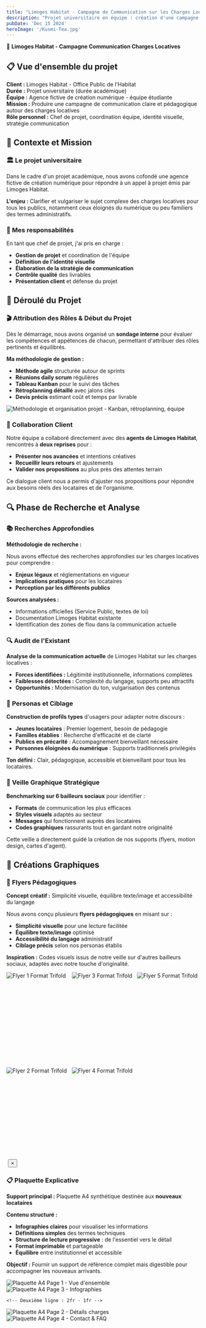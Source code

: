 ```yaml
---
title: "Limoges Habitat - Campagne de Communication sur les Charges Locatives"
description: "Projet universitaire en équipe : création d'une campagne de communication claire et pédagogique pour Limoges Habitat autour des charges locatives. Gestion de projet agile, design graphique et motion design."
pubDate: 'Dec 15 2024'
heroImage: '/Kusmi-Tea.jpg'
---
```


<div class="prose prose-invert max-w-none">

🏢 **Limoges Habitat - Campagne Communication Charges Locatives**

<div class="bg-gradient-to-r from-purple-900/30 to-blue-900/30 backdrop-blur-sm border border-white/20 rounded-2xl p-8 mb-12 shadow-glass">

<h2 class="text-3xl font-bold text-white mb-6">📋 Vue d'ensemble du projet</h2>

**Client :** Limoges Habitat - Office Public de l'Habitat  
**Durée :** Projet universitaire (durée académique)  
**Équipe :** Agence fictive de création numérique - équipe étudiante  
**Mission :** Produire une campagne de communication claire et pédagogique autour des charges locatives  
**Rôle personnel :** Chef de projet, coordination équipe, identité visuelle, stratégie communication

</div>

<div class="bg-white/5 backdrop-blur-sm border border-white/10 rounded-xl p-8 mb-12">

<h2 class="text-3xl font-bold text-white mb-6">🎯 Contexte et Mission</h2>

<div class="grid md:grid-cols-2 gap-8">
<div class="bg-white/5 backdrop-blur-sm border border-white/10 rounded-xl p-6">

<h3 class="text-2xl font-bold text-white mb-4">🏛️ Le projet universitaire</h3>

Dans le cadre d'un projet académique, nous avons cofondé une agence fictive de création numérique pour répondre à un appel à projet émis par Limoges Habitat.

**L'enjeu :** Clarifier et vulgariser le sujet complexe des charges locatives pour tous les publics, notamment ceux éloignés du numérique ou peu familiers des termes administratifs.

</div>
<div class="bg-white/5 backdrop-blur-sm border border-white/10 rounded-xl p-6">

<h3 class="text-2xl font-bold text-white mb-4">🎯 Mes responsabilités</h3>

En tant que chef de projet, j'ai pris en charge :

- **Gestion de projet** et coordination de l'équipe
- **Définition de l'identité visuelle**
- **Élaboration de la stratégie de communication**
- **Contrôle qualité** des livrables
- **Présentation client** et défense du projet

</div>
</div>

</div>

<div class="bg-gradient-to-r from-indigo-900/20 to-purple-900/20 backdrop-blur-sm border border-white/20 rounded-2xl p-8 mb-12">

<h2 class="text-3xl font-bold text-white mb-6">📅 Déroulé du Projet</h2>

<div class="bg-white/10 rounded-lg p-6 border border-white/10 mb-8">

<h3 class="text-2xl font-bold text-white mb-4">🎬 Attribution des Rôles & Début du Projet</h3>

Dès le démarrage, nous avons organisé un **sondage interne** pour évaluer les compétences et appétences de chacun, permettant d'attribuer des rôles pertinents et équilibrés.

**Ma méthodologie de gestion :**
- **Méthode agile** structurée autour de sprints
- **Réunions daily scrum** régulières
- **Tableau Kanban** pour le suivi des tâches
- **Rétroplanning détaillé** avec jalons clés
- **Devis précis** estimant coût et temps par livrable

</div>

<!-- Emplacement image large - Déroulé du projet -->
<div class="w-full bg-gradient-to-r from-gray-800/50 to-gray-900/50 rounded-xl border border-white/10 flex items-center justify-center mb-8">
<img src="/public/deroulement-projet.png" alt="Méthodologie et organisation projet - Kanban, rétroplanning, équipe" class="w-full object-cover rounded-xl">
</div>

<div class="bg-white/5 backdrop-blur-sm border border-white/10 rounded-xl p-6">

<h3 class="text-2xl font-bold text-white mb-4">🤝 Collaboration Client</h3>

Notre équipe a collaboré directement avec des **agents de Limoges Habitat**, rencontrés à **deux reprises** pour :

- **Présenter nos avancées** et intentions créatives
- **Recueillir leurs retours** et ajustements
- **Valider nos propositions** au plus près des attentes terrain

Ce dialogue client nous a permis d'ajuster nos propositions pour répondre aux besoins réels des locataires et de l'organisme.

</div>

</div>

<div class="bg-white/5 backdrop-blur-sm border border-white/10 rounded-xl p-8 mb-12">

<h2 class="text-3xl font-bold text-white mb-6">🔍 Phase de Recherche et Analyse</h2>

<div class="space-y-8">

<div class="bg-white/5 border border-white/10 rounded-lg p-6">

<h3 class="text-2xl font-bold text-white mb-4">📚 Recherches Approfondies</h3>

**Méthodologie de recherche :**

Nous avons effectué des recherches approfondies sur les charges locatives pour comprendre :
- **Enjeux légaux** et réglementations en vigueur
- **Implications pratiques** pour les locataires
- **Perception par les différents publics**

**Sources analysées :**
- Informations officielles (Service Public, textes de loi)
- Documentation Limoges Habitat existante
- Identification des zones de flou dans la communication actuelle

</div>

<div class="bg-white/5 border border-white/10 rounded-lg p-6">

<h3 class="text-2xl font-bold text-white mb-4">🔍 Audit de l'Existant</h3>

**Analyse de la communication actuelle** de Limoges Habitat sur les charges locatives :

- **Forces identifiées :** Légitimité institutionnelle, informations complètes
- **Faiblesses détectées :** Complexité du langage, supports peu attractifs
- **Opportunités :** Modernisation du ton, vulgarisation des contenus

</div>

<div class="bg-white/5 border border-white/10 rounded-lg p-6">

<h3 class="text-2xl font-bold text-white mb-4">👥 Personas et Ciblage</h3>

**Construction de profils types** d'usagers pour adapter notre discours :

- **Jeunes locataires** : Premier logement, besoin de pédagogie
- **Familles établies** : Recherche d'efficacité et de clarté
- **Publics en précarité** : Accompagnement bienveillant nécessaire
- **Personnes éloignées du numérique** : Supports traditionnels privilégiés

**Ton défini :** Clair, pédagogique, accessible et bienveillant pour tous les locataires.

</div>

<div class="bg-white/5 border border-white/10 rounded-lg p-6">

<h3 class="text-2xl font-bold text-white mb-4">🎨 Veille Graphique Stratégique</h3>

**Benchmarking sur 6 bailleurs sociaux** pour identifier :

- **Formats** de communication les plus efficaces
- **Styles visuels** adaptés au secteur
- **Messages** qui fonctionnent auprès des locataires
- **Codes graphiques** rassurants tout en gardant notre originalité

Cette veille a directement guidé la création de nos supports (flyers, motion design, cartes d'agent).

</div>

</div>

</div>

<div class="bg-white/5 backdrop-blur-sm border border-white/10 rounded-xl p-8 mb-12">

<h2 class="text-3xl font-bold text-white mb-6">🎨 Créations Graphiques</h2>

<div class="bg-gradient-to-r from-gray-900/30 to-slate-900/30 backdrop-blur-sm border border-white/20 rounded-xl p-6 mb-8">

<h3 class="text-2xl font-bold text-white mb-4">📄 Flyers Pédagogiques</h3>

**Concept créatif :** Simplicité visuelle, équilibre texte/image et accessibilité du langage

Nous avons conçu plusieurs **flyers pédagogiques** en misant sur :
- **Simplicité visuelle** pour une lecture facilitée
- **Équilibre texte/image** optimisé
- **Accessibilité du langage** administratif
- **Ciblage précis** selon nos personas établis

**Inspiration :** Codes visuels issus de notre veille sur d'autres bailleurs sociaux, adaptés avec notre touche d'originalité.

</div>

<!-- 5 emplacements pour images de flyers - Layout CSS Grid personnalisé -->
<div class="mb-8">
<div class="parent" style="
    display: grid;
    grid-template-columns: repeat(6, 1fr);
    grid-template-rows: 240px 240px;
    gap: 8px;
    height: 488px;
">
    <div class="div1 bg-gradient-to-br from-blue-500/20 to-purple-500/20 rounded-xl border border-white/10 flex items-center justify-center overflow-hidden cursor-pointer group" style="
        grid-column: 1 / 3;
        grid-row: 1 / 2;
    " onclick="openImageOverlay('/public/flyer 1.png', 'Flyer 1 Format Trifold')">
        <img src="/public/flyer 1.png" alt="Flyer 1 Format Trifold" class="w-full h-full object-contain transition-transform duration-300 group-hover:scale-110">
    </div>
    <div class="div2 bg-gradient-to-br from-purple-500/20 to-pink-500/20 rounded-xl border border-white/10 flex items-center justify-center overflow-hidden cursor-pointer group" style="
        grid-column: 1 / 3;
        grid-row: 2 / 3;
    " onclick="openImageOverlay('/public/flyer 2.png', 'Flyer 2 Format Trifold')">
        <img src="/public/flyer 2.png" alt="Flyer 2 Format Trifold" class="w-full h-full object-contain transition-transform duration-300 group-hover:scale-110">
    </div>
    <div class="div3 bg-gradient-to-br from-pink-500/20 to-red-500/20 rounded-xl border border-white/10 flex items-center justify-center overflow-hidden cursor-pointer group" style="
        grid-column: 3 / 5;
        grid-row: 1 / 2;
    " onclick="openImageOverlay('/public/flyer 3.png', 'Flyer 3 Format Trifold')">
        <img src="/public/flyer 3.png" alt="Flyer 3 Format Trifold" class="w-full h-full object-contain transition-transform duration-300 group-hover:scale-110">
    </div>
    <div class="div4 bg-gradient-to-br from-green-500/20 to-teal-500/20 rounded-xl border border-white/10 flex items-center justify-center overflow-hidden cursor-pointer group" style="
        grid-column: 3 / 5;
        grid-row: 2 / 3;
    " onclick="openImageOverlay('/public/flyer 4.png', 'Flyer 4 Format Trifold')">
        <img src="/public/flyer 4.png" alt="Flyer 4 Format Trifold" class="w-full h-full object-contain transition-transform duration-300 group-hover:scale-110">
    </div>
    <div class="div5 bg-gradient-to-br from-yellow-500/20 to-orange-500/20 rounded-xl border border-white/10 flex items-center justify-center overflow-hidden cursor-pointer group" style="
        grid-column: 5 / 7;
        grid-row: 1 / 3;
    " onclick="openImageOverlay('/public/flyer 5.png', 'Flyer 5 Format Trifold')">
        <img src="/public/flyer 5.png" alt="Flyer 5 Format Trifold" class="w-full h-full object-contain transition-transform duration-300 group-hover:scale-110">
    </div>
</div>
</div>

<!-- Overlay pour affichage des images en grand -->
<div id="imageOverlay" class="fixed inset-0 bg-black/90 backdrop-blur-sm z-50 flex items-center justify-center opacity-0 pointer-events-none transition-opacity duration-300" onclick="closeImageOverlay()">
    <div class="relative w-full h-full flex items-center justify-center p-8" onclick="event.stopPropagation()">
        <img id="overlayImage" src="" alt="" class="max-w-full max-h-full object-contain rounded-xl shadow-2xl">
        <button onclick="closeImageOverlay()" class="absolute top-8 right-8 w-12 h-12 bg-white/20 backdrop-blur-md rounded-full flex items-center justify-center text-white hover:bg-white/30 transition-colors text-xl font-bold">
            ×
        </button>
    </div>
</div>

<script>
function openImageOverlay(imageSrc, imageAlt) {
    const overlay = document.getElementById('imageOverlay');
    const overlayImage = document.getElementById('overlayImage');
    
    overlayImage.src = imageSrc;
    overlayImage.alt = imageAlt;
    
    overlay.classList.remove('opacity-0', 'pointer-events-none');
    overlay.classList.add('opacity-100');
    
    // Bloquer le scroll du body
    document.body.style.overflow = 'hidden';
}

function openPlaquetteOverlay(imageSrc, imageAlt) {
    openImageOverlay(imageSrc, imageAlt);
}

function closeImageOverlay() {
    const overlay = document.getElementById('imageOverlay');
    
    overlay.classList.remove('opacity-100');
    overlay.classList.add('opacity-0', 'pointer-events-none');
    
    // Rétablir le scroll du body
    document.body.style.overflow = 'auto';
}

// Fermer avec la touche Escape
document.addEventListener('keydown', function(e) {
    if (e.key === 'Escape') {
        closeImageOverlay();
    }
});
</script>

<div class="bg-white/5 border border-white/10 rounded-lg p-6 mb-8">

<h3 class="text-2xl font-bold text-white mb-4">📋 Plaquette Explicative</h3>

**Support principal :** Plaquette A4 synthétique destinée aux **nouveaux locataires**

**Contenu structuré :**
- **Infographies claires** pour visualiser les informations
- **Définitions simples** des termes techniques
- **Structure de lecture progressive** : de l'essentiel vers le détail
- **Format imprimable** et partageable
- **Équilibre** entre institutionnel et accessible

**Objectif :** Fournir un support de référence complet mais digestible pour accompagner les nouveaux arrivants.

</div>

<!-- 4 emplacements pour images de plaquettes -->
<div class="mb-8">
<div class="flex flex-col gap-4" style="height: 600px;">
    <!-- Première ligne : 1fr - 2fr -->
    <div class="flex gap-4 h-1/2">
        <div class="flex-none w-1/4 bg-gradient-to-br from-indigo-500/20 to-blue-500/20 rounded-xl border border-white/10 flex items-center justify-center overflow-hidden cursor-pointer group" onclick="openPlaquetteOverlay('/public/plaquette-1.png', 'Plaquette A4 Page 1 - Vue d\'ensemble')">
            <img src="/public/plaquette-1.png" alt="Plaquette A4 Page 1 - Vue d'ensemble" class="w-full h-full object-contain transition-transform duration-300 group-hover:scale-110">
        </div>
        <div class="flex-1 bg-gradient-to-br from-cyan-500/20 to-teal-500/20 rounded-xl border border-white/10 flex items-center justify-center overflow-hidden cursor-pointer group" onclick="openPlaquetteOverlay('/public/plaquette-3.png', 'Plaquette A4 Page 3 - Infographies')">
            <img src="/public/plaquette-3.png" alt="Plaquette A4 Page 3 - Infographies" class="w-full h-full object-contain transition-transform duration-300 group-hover:scale-110">
        </div>
    </div>
    
    <!-- Deuxième ligne : 2fr - 1fr -->
<div class="flex gap-4 h-1/2">
        <div class="flex-1 bg-gradient-to-br from-blue-500/20 to-cyan-500/20 rounded-xl border border-white/10 flex items-center justify-center overflow-hidden cursor-pointer group" onclick="openPlaquetteOverlay('/public/plaquette-2.png', 'Plaquette A4 Page 2 - Détails charges')">
            <img src="/public/plaquette-2.png" alt="Plaquette A4 Page 2 - Détails charges" class="w-full h-full object-contain transition-transform duration-300 group-hover:scale-110">
        </div>
        <div class="flex-none w-1/4 bg-gradient-to-br from-teal-500/20 to-green-500/20 rounded-xl border border-white/10 flex items-center justify-center overflow-hidden cursor-pointer group" onclick="openPlaquetteOverlay('/public/plaquette-4.png', 'Plaquette A4 Page 4 - Contact & FAQ')">
            <img src="/public/plaquette-4.png" alt="Plaquette A4 Page 4 - Contact & FAQ" class="w-full h-full object-contain transition-transform duration-300 group-hover:scale-110">
        </div>
    </div>
</div>
</div>
</div>


<div class="bg-gradient-to-r from-emerald-900/20 to-teal-900/20 backdrop-blur-sm border border-white/20 rounded-2xl p-8 mb-12">

<h2 class="text-3xl font-bold text-white mb-6">🎬 Motion Design</h2>

<div class="flex">
<div class="bg-white/10 rounded-lg p-6 border border-white/10 mb-8 flex-1">

<h3 class="text-2xl font-bold text-white mb-4">📹 Vidéo Pédagogique Animée</h3>

**Format :** Vidéo motion design d'environ **1 minute 30**

**Concept créatif :**
- **Reprise des points clés** des charges locatives
- **Forme animée, dynamique et engageante**
- **Vulgarisation** d'un sujet complexe
- **Métaphores visuelles** pour faciliter la compréhension
- **Narration fluide** avec voice-off adaptée

**Objectifs :**
- Capter l'attention d'un public peu habitué au contenu administratif
- Rendre accessible un sujet technique
- Créer un support partageable et mémorable

**Style graphique :** Cohérent avec l'identité développée pour les supports print, rythme adapté au ton de la voix off.

</div>

<!-- Emplacement vidéo avec texte à côté -->
<div class="flex-1   w-full">
<div class="flex flex-col lg:flex-row gap-8 items-center lg:items-start mb-8">
    <!-- Section vidéo -->
    <div class="flex-shrink-0">
        <div class="relative w-80 h-[500px] bg-gradient-to-b from-purple-600/20 to-pink-600/20 rounded-2xl border border-white/10 overflow-hidden">
            <!-- Vidéo ou placeholder -->
            <video 
                id="motionDesignVideo" 
                controls 
                class="w-full h-full object-cover rounded-2xl hidden"
                preload="metadata"
            >
                <source src="/public/motion-design-video.mp4" type="video/mp4">
                <source src="/public/motion-design-video.webm" type="video/webm">
                Votre navigateur ne supporte pas la lecture de vidéos.
            </video>
            
<div id="videoPlaceholder" class="w-full h-full flex items-center justify-center">
                <div class="text-center text-white/70">
                    <div class="text-4xl mb-4">▶</div>
                    <p>Vidéo Motion Design<br/>Format Vertical<br/>1min30</p>
                    <p class="text-xs mt-4 opacity-50">Ajoutez votre fichier :<br/>/public/motion-design-video.mp4</p>
                </div>
            </div>
        </div>
    </div>
</div>
</div>
</div>
    
        

<div class="space-y-6">
        <div class="bg-white/5 border border-white/10 rounded-lg p-6">
            <h4 class="text-xl font-bold text-white mb-4">🎯 Objectifs de la vidéo</h4>
            <ul class="text-white/80 space-y-2">
                <li>• Capter l'attention d'un public peu habitué au contenu administratif</li>
                <li>• Rendre accessible un sujet technique</li>
                <li>• Créer un support partageable et mémorable</li>
            </ul>
        </div>
        
<div class="bg-white/5 border border-white/10 rounded-lg p-6">
            <h4 class="text-xl font-bold text-white mb-4">🎨 Style graphique</h4>
            <p class="text-white/80">
                Cohérent avec l'identité développée pour les supports print, rythme adapté au ton de la voix off et métaphores visuelles pour faciliter la compréhension.
            </p>
        </div>
        
<div class="bg-white/5 border border-white/10 rounded-lg p-6">
            <h4 class="text-xl font-bold text-white mb-4">🎬 Techniques utilisées</h4>
            <ul class="text-white/80 space-y-2">
                <li>• <strong>Animation 2D</strong> - Personnages et éléments graphiques</li>
                <li>• <strong>Motion typography</strong> - Textes animés et dynamiques</li>
                <li>• <strong>Transitions fluides</strong> - Entre les différentes séquences</li>
                <li>• <strong>Sound design</strong> - Adaptation voice-off institutionnelle</li>
            </ul>
        </div>
    </div>
</div>

<script>
// Vérifier si la vidéo existe et l'afficher si c'est le cas
document.addEventListener('DOMContentLoaded', function() {
    const video = document.getElementById('motionDesignVideo');
    const placeholder = document.getElementById('videoPlaceholder');
    const playButton = document.getElementById('customPlayButton');
    
    video.addEventListener('loadedmetadata', function() {
        // La vidéo s'est chargée, on cache le placeholder
        placeholder.classList.add('hidden');
        video.classList.remove('hidden');
        playButton.classList.remove('hidden');
    });
    
    video.addEventListener('error', function() {
        // Erreur de chargement, on garde le placeholder
        console.log('Vidéo non trouvée, affichage du placeholder');
    });
    
    // Gestion du bouton play custom
    playButton.addEventListener('click', function() {
        video.play();
        playButton.style.opacity = '0';
    });
    
    video.addEventListener('play', function() {
        playButton.style.opacity = '0';
    });
    
    video.addEventListener('pause', function() {
        playButton.style.opacity = '1';
    });
});
</script>

</div>

<div class="bg-white/5 backdrop-blur-sm border border-white/10 rounded-xl p-8 mb-12">

<div class="bg-white/5 border border-white/10 rounded-lg p-6">

<h3 class="text-2xl font-bold text-white mb-4">🌐 Site Internet Prototype</h3>

**Outil :** Prototype interactif réalisé sur **Figma**

**Architecture :** 4 pages principales
- **Page d'accueil** (prototypée avec interactions)
- **Page contact** avec formulaires
- **Page d'achat de véhicules** (si applicable)
- **Page candidatures bénévoles**

**Cohérence :** Application des principes graphiques établis pour assurer une cohérence de marque

**UX Design :** Parcours utilisateur pensé pour répondre aux différents profils identifiés lors de la phase de recherche


</div>



</div>

</div>

</div>

<div class="bg-white/5 backdrop-blur-sm border border-white/10 rounded-xl p-6 text-center">

<h2 class="text-3xl font-bold text-white mb-4">📞 Contact</h2>

**Jocelyn Vinatié**  
📧 jocelyn.vinatie@etu.unilim.fr  
📍 7 rue Gondinet, Limoges  
📱 06.08.88.18.93

</div>

</div>